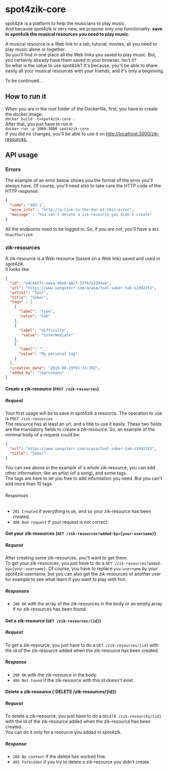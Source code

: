 # spot4zik-core

spot4zik is a platform to help the musicians to play music.  
And because spot4zik is very new, we propose only one functionality: **save in spot4zik the musical resources you need to play music**.  

A musical resource is a Web link to a tab, tutorial, movies, all you need to play music alone or together.  
So you'll find in one place all the Web links you saved to play music. But, you certainly already have them saved in your browser. Isn't it?  
So what is the value to use spot4zik? It's because, you'll be able to share easily all your musical resources with your friends, and it's only a beginning.  

To be continued...

## How to run it

When you are in the root folder of the Dockerfile, first, you have to create the docker image:  
`docker build -t=spot4zik-core .`  
After that, you just have to run it:  
`docker run -p 3000:3000 spot4zik-core`  
If you did no changes, you'll be able to use it on <http://localhost:3000/zik-resources.>

## API usage

### Errors  

The example of an error below shows you the format of the error you'll always have. Of course, you'll need also to take care the HTTP code of the HTTP response.  

```json
{
  "code": "403-1",
  "more_info" : "http://a-link-to-the-doc-of-this-error",
  "message" : "You can't delete a zik-resource you didn't create"
}
```  

All the endpoints need to be logged in. So, if you are not, you'll have a `401 Unauthorized`.

### zik-resources

A zik-resource is a Web resource (based on a Web link) saved and used in spot4zik.  
It looks like:

```json
{
  "id": "e4c44f7c-ee6a-40e8-a0cf-5ff67e1504ab",
  "url": "https://www.songsterr.com/a/wsa/tool-sober-tab-s19923t2",
  "artist": "Tool",
  "title": "Sober",
  "tags" : [
    {
      "label": "type",
      "value": "tab"
    },
    {
      "label": "difficulty",
       "value": "intermediate"
    },
    {
      "label": "",
      "value": "My personal tag"
    }
  ],
  "creation_date": "2019-08-19T01:33:39Z",
  "added_by": "legrosmanu"
}
```

#### Create a zik-resource (`POST /zik-resources`)

##### Request

Your first usage will be to save in spot4zik a resource. The operation to use is `POST /zik-resources`  
The resource has at least an url, and a title to use it easily. These two fields are the mandatory fields to create a zik-resource.
So, an example of the minimal body of a request could be:

```json
{
  "url": "https://www.songsterr.com/a/wsa/tool-sober-tab-s19923t2",
  "title": "Sober"
}
```

You can see above in the example of a whole zik-resource, you can add other information, like an artist (of a song), and some tags.  
The tags are here to let you free to add information you need. But you can't add more than 10 tags.  

###### Responses

- `201 Created` if everything is ok, and so your zik-resource has been created.
- `400 Bad request` if your request is not correct.

#### Get your zik-resources (`GET /zik-resources?added-by={your-username}`)

##### Request

After creating some zik-resources, you'll want to get them.  
To get your zik-resources, you just have to do a `GET /zik-resources?added-by={your-username}`.
Of course, you have to replace `you-username` by your spot4zik username, but you can also get the zik-resources of another user for example to see what learn if you want to play with him.

##### Responses

- `200 OK` with the array of the zik-resources in the body or an empty array if no zik-resources has been found.

#### Get a zik-resource (`GET /zik-resources/{id}`)

##### Request

To get a zik-resource, you just have to do a `GET /zik-resources/{id}` with the id of the zik-resource added when the zik-resource has been created.

##### Response

- `200 OK` with the zik-resource in the body.
- `404 Not Found` if the zik-resource with this id doesn't exist.

#### Delete a zik-resource (`DELETE /zik-resources/{id})

##### Request

To delete a zik-resource, you just have to do a `DELETE /zik-resources/{id}` with the id of the zik-resource added when the zik-resource has been created.  
You can do it only for a resource you added in spot4zik.

##### Response

- `204 No Content` if the delete has worked fine.
- `403 Forbidden` if you try to delete a zik-resource you didn't create.
